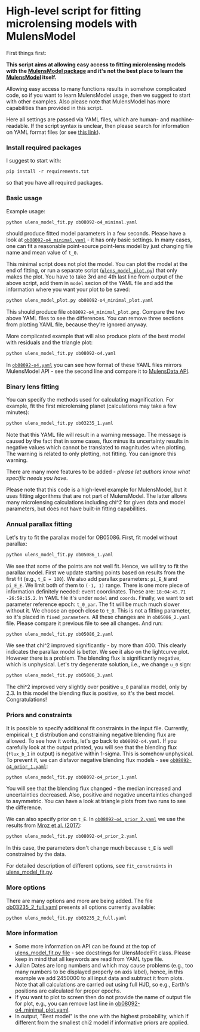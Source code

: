 # High-level script for fitting microlensing models with MulensModel

First things first:

__This script aims at allowing easy access to fitting microlensing models with the [MulensModel package](https://github.com/rpoleski/MulensModel) and it's not the best place to learn the [MulensModel](https://github.com/rpoleski/MulensModel) itself.__

Allowing easy access to many functions results in somehow complicated code, so if you want to learn MulensModel usage, then we suggest to start with other examples. Also please note that MulensModel has more capabilities than provided in this script.

Here all settings are passed via YAML files, which are human- and machine-readable. If the script syntax is unclear, then please search for information on YAML format files (or see [this link](https://docs.ansible.com/ansible/latest/reference_appendices/YAMLSyntax.html)).

### Install required packages

I suggest to start with:
```
pip install -r requirements.txt
```
so that you have all required packages.

### Basic usage

Example usage:

```python
python ulens_model_fit.py ob08092-o4_minimal.yaml
```

should produce fitted model parameters in a few seconds. Please have a look at [`ob08092-o4_minimal.yaml`](ob08092-o4_minimal.yaml) - it has only basic settings. In many cases, one can fit a reasonable point-source point-lens model by just changing file name and mean value of `t_0`.

This minimal script does not plot the model. You can plot the model at the end of fitting, or run a separate script ([`ulens_model_plot.py`](ulens_model_plot.py)) that only makes the plot. You have to take 3rd and 4th last line from output of the above script, add them in `model` secion of the YAML file and add the information where you want your plot to be saved:

```python
python ulens_model_plot.py ob08092-o4_minimal_plot.yaml
```

This should produce file `ob08092-o4_minimal_plot.png`. Compare the two above YAML files to see the differences. You can remove three sections from plotting YAML file, because they're ignored anyway.

More complicated example that will also produce plots of the best model with residuals and the triangle plot:

```python
python ulens_model_fit.py ob08092-o4.yaml
```

In [`ob08092-o4.yaml`](ob08092-o4.yaml) you can see how format of these YAML files mirrors MulensModel API - see the second line and compare it to [MulensData API](https://rpoleski.github.io/MulensModel/MulensModel.mulensdata.html).

### Binary lens fitting

You can specify the methods used for calculating magnification. For example, fit the first microlensing planet (calculations may take a few minutes):

```python
python ulens_model_fit.py ob03235_1.yaml
```

Note that this YAML file will result in a warning message. The message is caused by the fact that in some cases, flux minus its uncertainty results in negative values which cannot be translated to magnitudes when plotting. The warning is related to only plotting, not fitting. You can ignore this warning.

There are many more features to be added - _please let authors know what specific needs you have_.

Please note that this code is a high-level example for MulensModel, but it uses fitting algorithms that are not part of MulensModel. The latter allows many microlensing calculations including chi^2 for given data and model parameters, but does not have built-in fitting capabilities.


### Annual parallax fitting

Let's try to fit the parallax model for OB05086. First, fit model without parallax:

```python
python ulens_model_fit.py ob05086_1.yaml
```

We see that some of the points are not well fit. Hence, we will try to fit the parallax model. First we update starting points based on results from the first fit (e.g., `t_E = 100`). We also add parallax parameters: `pi_E_N` and `pi_E_E`. We limit both of them to `(-1, 1)` range. There is one more piece of information definitely needed: event coordinates. These are: `18:04:45.71 -26:59:15.2`. In YAML file it's under `model` and `coords`. Finally, we want to set parameter reference epoch: `t_0_par`. The fit will be much much slower without it. We choose an epoch close to `t_0`. This is not a fitting parameter, so it's placed in `fixed_parameters`. All these changes are in `ob05086_2.yaml` file. Please compare it previous file to see all changes. And run:

```python
python ulens_model_fit.py ob05086_2.yaml
```

We see that chi^2 improved significantly - by more than 400. This clearly indicates the parallax model is better. We see it also on the lightcurve plot. However there is a problem. The blending flux is significantly negative, which is unphysical. Let's try degenerate solution, i.e., we change `u_0` sign:

```python
python ulens_model_fit.py ob05086_3.yaml
```

The chi^2 improved very slightly over positive `u_0` parallax model, only by 2.3. In this model the blending flux is positive, so it's the best model. Congratulations!


### Priors and constraints

It is possible to specify additional fit constraints in the input file. Currently, empirical `t_E` distribution and constraining negative blending flux are allowed. To see how it works, let's go back to `ob08092-o4.yaml`. If you carefully look at the output printed, you will see that the blending flux (`flux_b_1` in output) is negative within 1-sigma. This is somehow unphysical. To prevent it, we can disfavor negative blending flux models - see [`ob08092-o4_prior_1.yaml`](ob08092-o4_prior_1.yaml):

```python
python ulens_model_fit.py ob08092-o4_prior_1.yaml
```

You will see that the blending flux changed - the median increased and uncertainties decreased. Also, positive and negative uncertainties changed to asymmetric. You can have a look at triangle plots from two runs to see the difference.

We can also specify prior on `t_E`. In [`ob08092-o4_prior_2.yaml`](ob08092-o4_prior_2.yaml) we use the results from [Mroz et al. (2017)](https://ui.adsabs.harvard.edu/abs/2017Natur.548..183M/abstract):

```python
python ulens_model_fit.py ob08092-o4_prior_2.yaml
```

In this case, the parameters don't change much because `t_E` is well constrained by the data.

For detailed description of different options, see `fit_constraints` in [ulens\_model\_fit.py](ulens_model_fit.py).


### More options

There are many options and more are being added. The file [ob03235\_2\_full.yaml](ob03235_2_full.yaml) presents all options currently available:

```python
python ulens_model_fit.py ob03235_2_full.yaml
```


### More information

* Some more information on API can be found at the top of [ulens\_model\_fit.py file](https://github.com/rpoleski/MulensModel/blob/master/examples/example_16/ulens_model_fit.py) - see docstrings for UlensModelFit class. Please keep in mind that all keywords are read from YAML type file.
* Julian Dates are long numbers and which may cause problems (e.g., too many numbers to be displayed properly on axis label), hence, in this example we add 2450000 to all input data and subtract it from plots. Note that all calculations are carried out using full HJD, so e.g., Earth's positions are calculated for proper epochs.
* If you want to plot to screen then do not provide the name of output file for plot, e.g., you can remove last line in [ob08092-o4\_minimal\_plot.yaml](ob08092-o4_minimal_plot.yaml).
* In output, "Best model" is the one with the highest probability, which if different from the smallest chi2 model if informative priors are applied.
